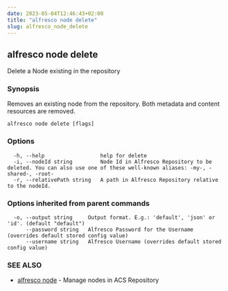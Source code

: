 ```yaml
---
date: 2023-05-04T12:46:43+02:00
title: "alfresco node delete"
slug: alfresco_node_delete
---
```

## alfresco node delete

Delete a Node existing in the repository

### Synopsis

Removes an existing node from the repository.
Both metadata and content resources are removed.

```
alfresco node delete [flags]
```

### Options

```
  -h, --help                  help for delete
  -i, --nodeId string         Node Id in Alfresco Repository to be deleted. You can also use one of these well-known aliases: -my-, -shared-, -root-
  -r, --relativePath string   A path in Alfresco Repository relative to the nodeId.
```

### Options inherited from parent commands

```
  -o, --output string     Output format. E.g.: 'default', 'json' or 'id'. (default "default")
      --password string   Alfresco Password for the Username (overrides default stored config value)
      --username string   Alfresco Username (overrides default stored config value)
```

### SEE ALSO

* [alfresco node](alfresco_node.md)	 - Manage nodes in ACS Repository

